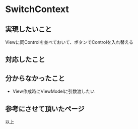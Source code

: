 # SwitchContext

## 実現したいこと
Viewに同Controlを並べておいて、ボタンでControlを入れ替える

## 対応したこと


## 分からなかったこと
- View作成時にViewModelに引数渡したい

## 参考にさせて頂いたページ

以上